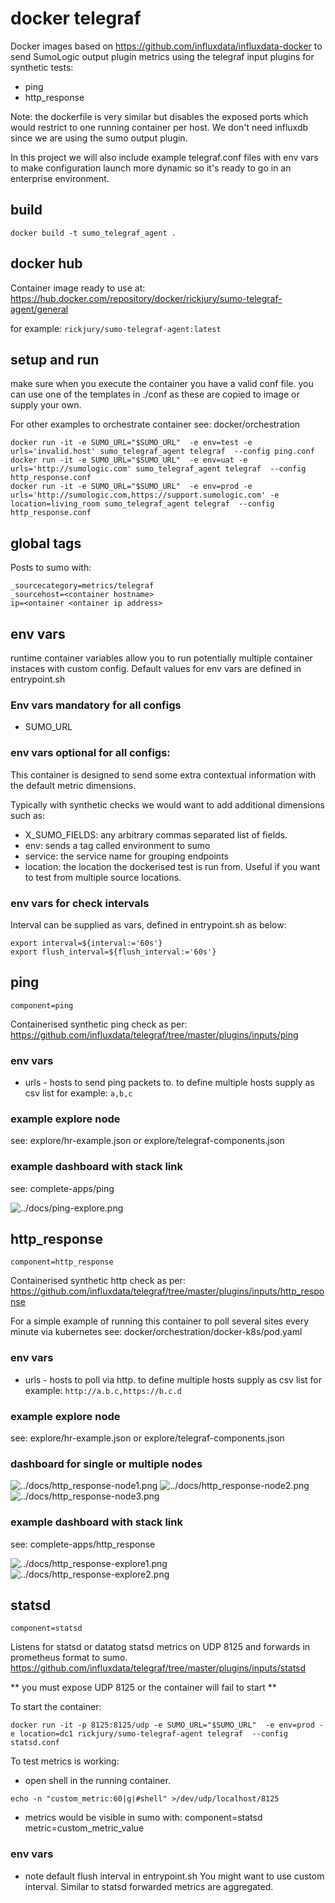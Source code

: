 # docker telegraf
Docker images based on https://github.com/influxdata/influxdata-docker to send SumoLogic output plugin metrics using the telegraf input plugins for synthetic tests:
- ping
- http_response

Note: the dockerfile is very similar but disables the exposed ports which would restrict to one running container per host. We don't need influxdb since we are using the sumo output plugin.

In this project we will also include example telegraf.conf files with env vars to make configuration launch more dynamic so it's ready to go in an enterprise environment.

## build
```
docker build -t sumo_telegraf_agent .
```

## docker hub
Container image ready to use at:
https://hub.docker.com/repository/docker/rickjury/sumo-telegraf-agent/general

for example:
```rickjury/sumo-telegraf-agent:latest```

## setup and run
make sure when you execute the container you have a valid conf file.
you can use one of the templates in ./conf as these are copied to image or supply your own.

For other examples to orchestrate container see: docker/orchestration

```
docker run -it -e SUMO_URL="$SUMO_URL"  -e env=test -e urls='invalid.host' sumo_telegraf_agent telegraf  --config ping.conf
docker run -it -e SUMO_URL="$SUMO_URL"  -e env=uat -e urls='http://sumologic.com' sumo_telegraf_agent telegraf  --config http_response.conf
docker run -it -e SUMO_URL="$SUMO_URL"  -e env=prod -e urls='http://sumologic.com,https://support.sumologic.com' -e location=living_room sumo_telegraf_agent telegraf  --config http_response.conf
```

## global tags
Posts to sumo with:
```
_sourcecategory=metrics/telegraf
_sourcehost=<container hostname>
ip=<ontainer <ontainer ip address>
```

## env vars
runtime container variables allow you to run potentially multiple container instaces with custom config.
Default values for env vars are defined in entrypoint.sh

### Env vars mandatory for all configs
- SUMO_URL 

### env vars optional for all configs:
This container is designed to send some extra contextual information with the default metric dimensions.

Typically with synthetic checks we would want to add additional dimensions such as:
- X_SUMO_FIELDS: any arbitrary commas separated list of fields.
- env: sends a tag called environment to sumo
- service: the service name for grouping endpoints
- location: the location the dockerised test is run from. Useful if you want to test from multiple source locations.

### env vars for check intervals
Interval can be supplied as vars, defined in entrypoint.sh as below:
```
export interval=${interval:='60s'}
export flush_interval=${flush_interval:='60s'}
```

## ping
```
component=ping
```
Containerised synthetic ping check as per: https://github.com/influxdata/telegraf/tree/master/plugins/inputs/ping

### env vars
- urls - hosts to send ping packets to. to define multiple hosts supply as csv list for example: ```a,b,c```

### example explore node
see: explore/hr-example.json or explore/telegraf-components.json

### example dashboard with stack link 
see: complete-apps/ping

![../docs/ping-explore.png](../docs/ping-explore.png "component hierarchy")


## http_response 
```
component=http_response
```

Containerised synthetic http check as per: https://github.com/influxdata/telegraf/tree/master/plugins/inputs/http_response

For a simple example of running this container to poll several sites every minute via kubernetes see: docker/orchestration/docker-k8s/pod.yaml

### env vars
- urls - hosts to poll via http. to define multiple hosts supply as csv list for example: ```http://a.b.c,https://b.c.d```

### example explore node
see: explore/hr-example.json or explore/telegraf-components.json

### dashboard for single or multiple nodes
![../docs/http_response-node1.png](../docs/http_response-node1.png "node")
![../docs/http_response-node2.png](../docs/http_response-node2.png "node2")
![../docs/http_response-node3.png](../docs/http_response-node2.png "node3")

### example dashboard with stack link 
see: complete-apps/http_response

![../docs/http_response-explore1.png](../docs/http_response-explore1.png "component hierarchy")
![../docs/http_response-explore2.png](../docs/http_response-explore2.png "component hierarchy")


## statsd 
```
component=statsd
```
Listens for statsd or datatog statsd metrics on UDP 8125 and forwards in prometheus format to sumo.
https://github.com/influxdata/telegraf/tree/master/plugins/inputs/statsd

** you must expose UDP 8125 or the container will fail to start **

To start the container:
```
docker run -it -p 8125:8125/udp -e SUMO_URL="$SUMO_URL"  -e env=prod -e location=dc1 rickjury/sumo-telegraf-agent telegraf  --config statsd.conf
```

To test metrics is working:
- open shell in the running container.
```
echo -n "custom_metric:60|g|#shell" >/dev/udp/localhost/8125
```
- metrics would be visible in sumo with: component=statsd metric=custom_metric_value 

### env vars
- note default flush interval in entrypoint.sh You might want to use custom interval. Similar to statsd forwarded metrics are aggregated.











